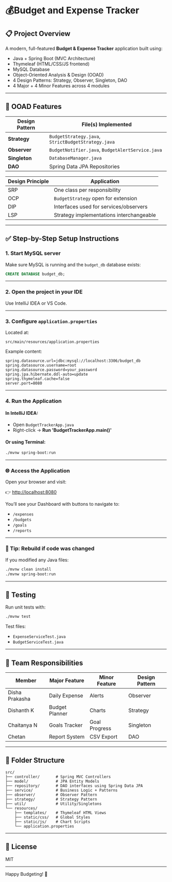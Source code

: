 # 💰Budget and Expense Tracker 

## 📋 Project Overview
A modern, full-featured **Budget & Expense Tracker** application built using:
- Java + Spring Boot (MVC Architecture)
- Thymeleaf (HTML/CSS/JS frontend)
- MySQL Database
- Object-Oriented Analysis & Design (OOAD)
- 4 Design Patterns: Strategy, Observer, Singleton, DAO
- 4 Major + 4 Minor Features across 4 modules

---

## 🧠 OOAD Features
| Design Pattern | File(s) Implemented |
|----------------|---------------------|
| **Strategy**   | `BudgetStrategy.java`, `StrictBudgetStrategy.java` |
| **Observer**   | `BudgetNotifier.java`, `BudgetAlertService.java` |
| **Singleton**  | `DatabaseManager.java` |
| **DAO**        | Spring Data JPA Repositories |

| Design Principle | Application |
|------------------|-------------|
| SRP              | One class per responsibility |
| OCP              | `BudgetStrategy` open for extension |
| DIP              | Interfaces used for services/observers |
| LSP              | Strategy implementations interchangeable |

---

## ✅ Step-by-Step Setup Instructions

### 1. Start MySQL server
Make sure MySQL is running and the `budget_db` database exists:

```sql
CREATE DATABASE budget_db;
```

---

### 2. Open the project in your IDE
Use IntelliJ IDEA or VS Code.

---

### 3. Configure `application.properties`
Located at:
```
src/main/resources/application.properties
```

Example content:

```properties
spring.datasource.url=jdbc:mysql://localhost:3306/budget_db
spring.datasource.username=root
spring.datasource.password=your_password
spring.jpa.hibernate.ddl-auto=update
spring.thymeleaf.cache=false
server.port=8080
```

---

### 4. Run the Application

#### In IntelliJ IDEA:
- Open `BudgetTrackerApp.java`
- Right-click → **Run 'BudgetTrackerApp.main()'**

#### Or using Terminal:
```bash
./mvnw spring-boot:run
```

---

### 🌐 Access the Application
Open your browser and visit:

👉 [http://localhost:8080](http://localhost:8080)

You’ll see your Dashboard with buttons to navigate to:

- `/expenses`
- `/budgets`
- `/goals`
- `/reports`

---

### 🔁 Tip: Rebuild if code was changed
If you modified any Java files:

```bash
./mvnw clean install
./mvnw spring-boot:run
```

---

## 🧪 Testing
Run unit tests with:
```bash
./mvnw test
```
Test files:
- `ExpenseServiceTest.java`
- `BudgetServiceTest.java`

---

## 👥 Team Responsibilities
| Member        | Major Feature      | Minor Feature  | Design Pattern |
|---------------|--------------------|----------------|----------------|
| Disha Prakasha| Daily Expense      | Alerts         | Observer       |
| Dishanth K    | Budget Planner     | Charts         | Strategy       |
| Chaitanya N   | Goals Tracker      | Goal Progress  | Singleton      |
| Chetan        | Report System      | CSV Export     | DAO            |

---

## 📂 Folder Structure
```
src/
├── controller/       # Spring MVC Controllers
├── model/            # JPA Entity Models
├── repository/       # DAO interfaces using Spring Data JPA
├── service/          # Business Logic + Patterns
├── observer/         # Observer Pattern
├── strategy/         # Strategy Pattern
├── util/             # Utility/Singletons
└── resources/
    ├── templates/    # Thymeleaf HTML Views
    ├── static/css/   # Global Styles
    ├── static/js/    # Chart Scripts
    └── application.properties
```

---

## 📜 License
MIT

---

Happy Budgeting! 🎯
